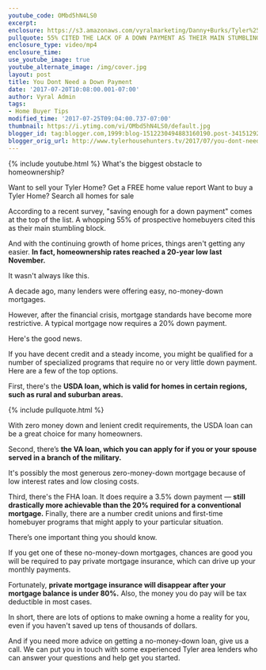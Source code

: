 ```yaml
---
youtube_code: OMbd5hN4LS0
excerpt:
enclosure: https://s3.amazonaws.com/vyralmarketing/Danny+Burks/Tyler%252C%2520TX%2520Real%2520Estate-%2520You%2520don%2527t%2520need%2520a%2520down%2520payment.mp4
pullquote: 55% CITED THE LACK OF A DOWN PAYMENT AS THEIR MAIN STUMBLING BLOCK.
enclosure_type: video/mp4
enclosure_time:
use_youtube_image: true
youtube_alternate_image: /img/cover.jpg
layout: post
title: You Dont Need a Down Payment
date: '2017-07-20T10:08:00.001-07:00'
author: Vyral Admin
tags:
- Home Buyer Tips
modified_time: '2017-07-25T09:04:00.737-07:00'
thumbnail: https://i.ytimg.com/vi/OMbd5hN4LS0/default.jpg
blogger_id: tag:blogger.com,1999:blog-1512230494883160190.post-3415129271124793763
blogger_orig_url: http://www.tylerhousehunters.tv/2017/07/you-dont-need-down-payment.html
---
```

{% include youtube.html %}
What's the biggest obstacle to homeownership?

Want to sell your Tyler Home? Get a FREE home value report
Want to buy a Tyler Home? Search all homes for sale


According to a recent survey, "saving enough for a down payment" comes at the top of the list. A whopping 55% of prospective homebuyers cited this as their main stumbling block.

And with the continuing growth of home prices, things aren't getting any easier. **In fact, homeownership rates reached a 20-year low last November.**

It wasn't always like this.

A decade ago, many lenders were offering easy, no-money-down mortgages.

However, after the financial crisis, mortgage standards have become more restrictive. A typical mortgage now requires a 20% down payment.

Here's the good news.

If you have decent credit and a steady income, you might be qualified for a number of specialized programs that require no or very little down payment. Here are a few of the top options.

First, there's the **USDA loan, which is valid for homes in certain regions, such as rural and suburban areas.**

{% include pullquote.html %}

With zero money down and lenient credit requirements, the USDA loan can be a great choice for many homeowners.

Second, there’s **the VA loan, which you can apply for if you or your spouse served in a branch of the military.**

It's possibly the most generous zero-money-down mortgage because of low interest rates and low closing costs.

Third, there's the FHA loan. It does require a 3.5% down payment — **still drastically more achievable than the 20% required for a conventional mortgage.**
Finally, there are a number credit unions and first-time homebuyer programs that might apply to your particular situation.

There’s one important thing you should know.  

If you get one of these no-money-down mortgages, chances are good you will be required to pay private mortgage insurance, which can drive up your monthly payments.

Fortunately, **private mortgage insurance will disappear after your mortgage balance is under 80%.** Also, the money you do pay will be tax deductible in most cases.

In short, there are lots of options to make owning a home a reality for you, even if you haven't saved up tens of thousands of dollars.

And if you need more advice on getting a no-money-down loan, give us a call. We can put you in touch with some experienced Tyler area lenders who can answer your questions and help get you started.
